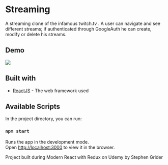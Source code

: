# Streaming

A streaming clone of the infamous twitch.tv . 
A user can navigate and see different streams; if authenticated through GoogleAuth he can create, modify or delete his streams.

## Demo

![](https://media.giphy.com/media/DqZ4KK12WpD1sQw3kh/giphy.gif)

## Built with

* [ReactJS](https://reactjs.org/) - The web framework used

## Available Scripts

In the project directory, you can run:

### `npm start`

Runs the app in the development mode.<br>
Open [http://localhost:3000](http://localhost:3000) to view it in the browser.

Project built during Modern React with Redux on Udemy by Stephen Grider
